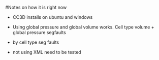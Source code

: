 #Notes on how it is right now

* CC3D installs on ubuntu and windows

* Using global pressure and global volume works. Cell type volume + global 
pressure segfaults

* by cell type seg faults

* not using XML need to be tested